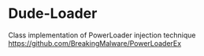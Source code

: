 # Dude-Loader
Class implementation of PowerLoader injection technique
https://github.com/BreakingMalware/PowerLoaderEx
